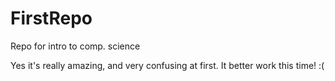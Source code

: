 # FirstRepo
Repo for intro to comp. science

Yes it's really amazing, and very confusing at first.
It better work this time! :(
